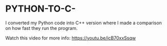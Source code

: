 # PYTHON-TO-C-
I converted my Python code into C++ version where I made a comparison on how fast they run the program.

Watch this video for more info: https://youtu.be/icB70xxSsqw
